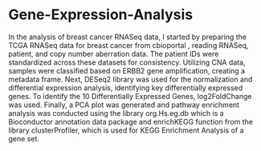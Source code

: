 # Gene-Expression-Analysis
In the analysis of breast cancer RNASeq data, I started by preparing the TCGA RNASeq data for breast cancer from cbioportal , reading RNASeq, patient, and copy number aberration data. The patient IDs were standardized across these datasets for consistency. Utilizing CNA data, samples were classified based on ERBB2 gene amplification, creating a metadata frame. Next, DESeq2 library was used for the normalization and differential expression analysis, identifying key differentially expressed genes. To identify the 10 Differentially Expressed Genes, log2FoldChange was used. Finally, a PCA plot was generated and pathway enrichment analysis was conducted using the library org.Hs.eg.db which is a Bioconductor annotation data package and enrichKEGG function from the library clusterProfiler, which is used for KEGG Enrichment Analysis of a gene set. 
